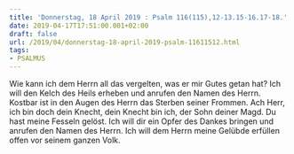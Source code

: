 ```yaml
---
title: 'Donnerstag, 18 April 2019 : Psalm 116(115),12-13.15-16.17-18.'
date: 2019-04-17T17:51:00.001+02:00
draft: false
url: /2019/04/donnerstag-18-april-2019-psalm-11611512.html
tags: 
- PSALMUS
---
```


Wie kann ich dem Herrn all das vergelten, was er mir Gutes getan hat? Ich will den Kelch des Heils erheben und anrufen den Namen des Herrn. Kostbar ist in den Augen des Herrn das Sterben seiner Frommen. Ach Herr, ich bin doch dein Knecht, dein Knecht bin ich, der Sohn deiner Magd. Du hast meine Fesseln gelöst. Ich will dir ein Opfer des Dankes bringen und anrufen den Namen des Herrn. Ich will dem Herrn meine Gelübde erfüllen offen vor seinem ganzen Volk.